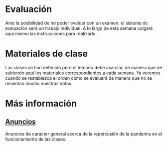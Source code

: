 # Evaluación 
Ante la posibilidad de no poder evaluar con un examen, el sistema de evaluación será un trabajo individual. A lo largo de esta semana colgaré aquí mismo las instrucciones para realizarlo.

# Materiales de clase
Las clases se han detenido pero el temario debe avanzar, de manera que iré subiendo aquí los materiales correspondientes a cada semana. Ya veremos cuando se restablezca el orden cómo se evaluará de manera que no se resientan mucho vuestras notas.

# Más información
## [Anuncios](https://javieriesch.github.io/)
Anuncios de carácter general acerca de la repercusión de la pandemia en el funcionamiento de las clases.
